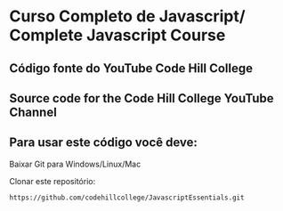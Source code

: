 # Curso Completo de Javascript/ Complete Javascript Course

## Código fonte do YouTube Code Hill College
## Source code for the Code Hill College YouTube Channel

## Para usar este código você deve:

Baixar Git para Windows/Linux/Mac

Clonar este repositório:
```
https://github.com/codehillcollege/JavascriptEssentials.git
```
